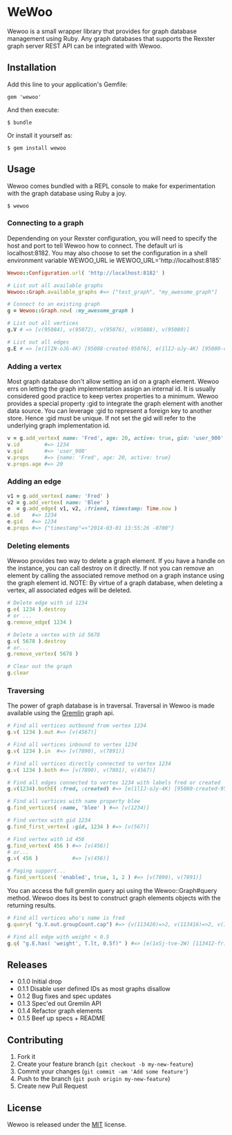 # WeWoo

Wewoo is a small wrapper library that provides for graph database
management using Ruby. Any graph databases that supports the Rexster graph
server REST API can be integrated with Wewoo.

## Installation

Add this line to your application's Gemfile:

```
gem 'wewoo'
```

And then execute:

```
$ bundle
```

Or install it yourself as:

```
$ gem install wewoo
```

## Usage

Wewoo comes bundled with a REPL console to make for experimentation with the
graph database using Ruby a joy.

```
$ wewoo
```

### Connecting to a graph

Dependending on your Rexster configuration, you will need to specify the
host and port to tell Wewoo how to connect. The default url is localhost:8182.
You may also choose to set the configuration in a shell environment variable
WEWOO_URL ie WEWOO_URL='http://localhost:8185'

```ruby
Wewoo::Configuration.url( 'http://localhost:8182' )

# List out all available graphs
Wewoo::Graph.available_graphs #=> ["test_graph", "my_awesome_graph"]

# Connect to an existing graph
g = Wewoo::Graph.new( :my_awesome_graph )

# List out all vertices
g.V # => [v(95084), v(95072), v(95076), v(95088), v(95080)]

# List out all edges
g.E # => [e(1lIN-oJG-4K) [95088-created-95076], e(1lIJ-oJy-4K) [95080-created-95084]]
```

### Adding a vertex

Most graph database don't allow setting an id on a graph element. Wewoo errs on
letting the graph implementation assign an internal id. It is usually considered
good practice to keep vertex properties to a minimum. Wewoo provides a special
property :gid to integrate the graph element with another data source.
You can leverage :gid to represent a foreign key to another store. Hence :gid must
be unique. If not set the gid will refer to the underlying graph
implementation id.

```ruby
v = g.add_vertex( name: 'Fred', age: 20, active: true, gid: 'user_900' )
v.id        #=> 1234
v.gid       #=> 'user_900'
v.props     #=> {name: 'Fred', age: 20, active: true}
v.props.age #=> 20
```

### Adding an edge

```ruby
v1 = g.add_vertex( name: 'Fred' )
v2 = g.add_vertex( name: 'Blee' )
e  = g.add_edge( v1, v2, :friend, timestamp: Time.now )
e.id    #=> 1234
e.gid   #=> 1234
e.props #=> {"timestamp"=>"2014-03-01 13:55:26 -0700"}
```

### Deleting elements

Wewoo provides two way to delete a graph element. If you have a handle on the
instance, you can call destroy on it directly. If not you can remove an element
by calling the associated remove method on a graph instance using the graph
element id.
NOTE: By virtue of a graph database, when deleting a vertex, all associated
edges will be deleted.

```ruby
# Delete edge with id 1234
g.e( 1234 ).destroy
# or ...
g.remove_edge( 1234 )

# Delete a vertex with id 5678
g.v( 5678 ).destroy
# or...
g.remove_vertex( 5678 )

# Clear out the graph
g.clear
```

### Traversing

The power of graph database is in traversal. Traversal in Wewoo is made available
using the [Gremlin](http://gremlindocs.com/) graph api.

```ruby
# Find all vertices outbound from vertex 1234
g.v( 1234 ).out #=> [v(4567)]

# Find all vertices inbound to vertex 1234
g.v( 1234 ).in  #=> [v(7890), v(7891)]

# Find all vertices directly connected to vertex 1234
g.v( 1234 ).both #=> [v(7890), v(7891), v(4567)]

# Find all edges connected to vertex 1234 with labels fred or created
g.v(1234).bothE( :fred, :created) #=> [e(1lIJ-oJy-4K) [95080-created-95084]]

# Find all vertices with name property blee
g.find_vertices( :name, 'blee' ) #=> [v(1234)]

# Find vertex with gid 1234
g.find_first_vertex( :gid, 1234 ) #=> [v(567)]

# Find vertex with id 456
g.find_vertex( 456 ) #=> [v(456)]
# or...
g.v( 456 )           #=> [v(456)]

# Paging support...
g.find_vertices( 'enabled', true, 1, 2 ) #=> [v(7890), v(7891)]
```

You can access the full gremlin query api using the Wewoo::Graph#query
method. Wewoo does its best to construct graph elements objects with the returning
results.

```ruby
# Find all vertices who's name is fred
g.query( "g.V.out.groupCount.cap") #=> {v(113420)=>2, v(113416)=>2, v(113412)=>1}

# Find all edge with weight < 0.5
g.q( "g.E.has( 'weight', T.lt, 0.5f)" ) #=> [e(1xSj-tve-2W) [113412-friend-113416]]
```

## Releases

* 0.1.0 Initial drop
* 0.1.1 Disable user defined IDs as most graphs disallow
* 0.1.2 Bug fixes and spec updates
* 0.1.3 Spec'ed out Gremlin API
* 0.1.4 Refactor graph elements
* 0.1.5 Beef up specs + README

## Contributing

1. Fork it
2. Create your feature branch (`git checkout -b my-new-feature`)
3. Commit your changes (`git commit -am 'Add some feature'`)
4. Push to the branch (`git push origin my-new-feature`)
5. Create new Pull Request

## License

 Wewoo is released under the [MIT](http://opensource.org/licenses/MIT) license.
